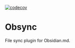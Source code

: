 [![codecov](https://codecov.io/gh/raian621/obsync-plugin/graph/badge.svg?token=BNDSPC7WYE)](https://codecov.io/gh/raian621/obsync-plugin)

# Obsync

File sync plugin for Obsidian.md.
